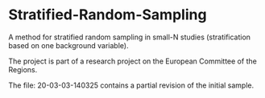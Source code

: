 # Stratified-Random-Sampling
A method for stratified random sampling in small-N studies (stratification based on one background variable).

The project is part of a research project on the European Committee of the Regions.

The file: 20-03-03-140325 contains a partial revision of the initial sample.
